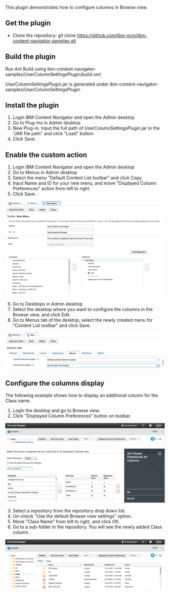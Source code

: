 This plugin demonstrates how to configure columns in Browse view.


## Get the plugin
* Clone the repository: git clone https://github.com/ibm-ecm/ibm-content-navigator-samples.git


## Build the plugin

Run Ant Build using ibm-content-navigator-samples/UserColumnSettingsPlugin/build.xml


UserColumnSettingsPlugin.jar is generated under ibm-content-navigator-samples/UserColumnSettingsPlugin

## Install the plugin
1. Login IBM Content Navigator and open the Admin desktop
2. Go to Plug-Ins in Admin desktop
3. New Plug-in. Input the full path of UserColumnSettingsPlugin.jar in the "JAR file path" and click "Load" button.
4. Click Save.  

## Enable the custom action
1. Login IBM Content Navigator and open the Admin desktop
2. Go to Menus in Admin desktop
3. Select the menu "Default Content List toolbar" and click Copy.
4. Input Name and ID for your new menu, and move "Displayed Column Preferences" action from left to right.
5. Click Save.  

![new menu](/UserColumnSettingsPlugin/menu.png)

6. Go to Desktops in Admin desktop
7. Select the desktop where you want to configure the columns in the Browse view, and click Edit.
8. Go to Menus tab of the desktop, select the newly created menu for "Content List toolbar" and click Save.

![configure desktop](/UserColumnSettingsPlugin/desktop.png)

## Configure the columns display
The following example shows how to display an additional column for the Class name.
1. Login the desktop and go to Browse view.
2. Click "Displayed Column Preferences" button on toolbar.

![action on toolbar](/UserColumnSettingsPlugin/toolbar.png)

![preferences](/UserColumnSettingsPlugin/preferences.png)

3. Select a repository from the repository drop down list.
4. Un-check "Use the default Browse view settings" option.
5. Move "Class Name" from left to right, and click OK.
6. Go to a sub-folder in the repository. You will see the newly added Class column.

![new columns display](/UserColumnSettingsPlugin/columns.png)
